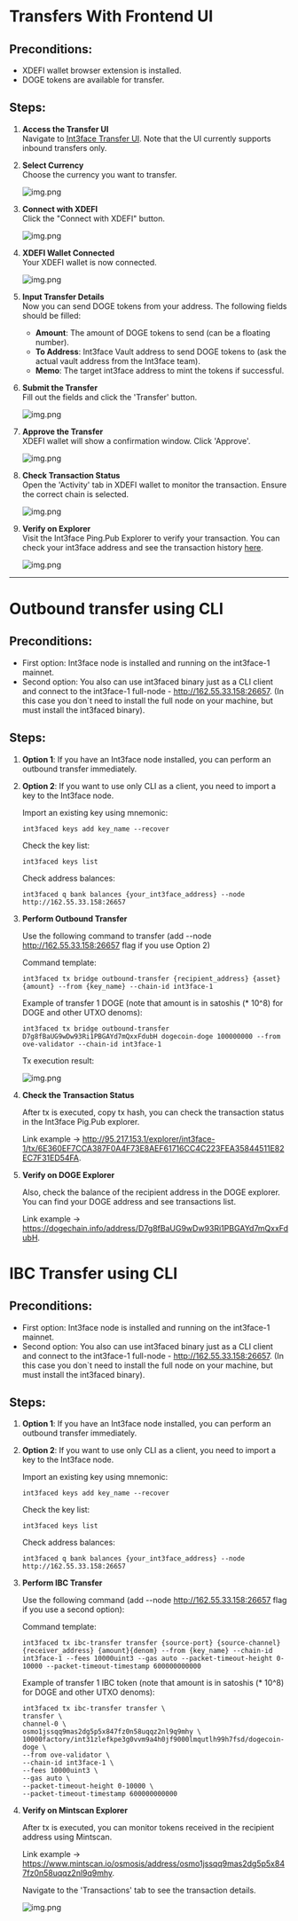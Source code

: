 # Transfers With Frontend UI

## Preconditions:
- XDEFI wallet browser extension is installed.
- DOGE tokens are available for transfer.

## Steps:

1. **Access the Transfer UI**  
   Navigate to [Int3face Transfer UI](http://95.217.153.1/ui/). Note that the UI currently supports inbound transfers only.

2. **Select Currency**  
   Choose the currency you want to transfer.

   ![img.png](/img/demos/mainnet/transfers/select-currency.png)

3. **Connect with XDEFI**  
   Click the "Connect with XDEFI" button.

   ![img.png](/img/demos/mainnet/transfers/connect-with-xdefi.png)

4. **XDEFI Wallet Connected**  
   Your XDEFI wallet is now connected.

   ![img.png](/img/demos/mainnet/transfers/xdefi-wallet-connected.png)

5. **Input Transfer Details**  
   Now you can send DOGE tokens from your address. The following fields should be filled:
   - **Amount**: The amount of DOGE tokens to send (can be a floating number).
   - **To Address**: Int3face Vault address to send DOGE tokens to (ask the actual vault address from the Int3face team).
   - **Memo**: The target int3face address to mint the tokens if successful.

6. **Submit the Transfer**  
   Fill out the fields and click the 'Transfer' button.

   ![img.png](/img/demos/mainnet/transfers/fill-out-and-transfer.png)

7. **Approve the Transfer**  
   XDEFI wallet will show a confirmation window. Click 'Approve'.

   ![img.png](/img/demos/mainnet/transfers/approve-transfer.png)

8. **Check Transaction Status**  
   Open the 'Activity' tab in XDEFI wallet to monitor the transaction. Ensure the correct chain is selected.

   ![img.png](/img/demos/mainnet/transfers/xdefi-wallet-activity.png)

9. **Verify on Explorer**  
   Visit the Int3face Ping.Pub Explorer to verify your transaction. You can check your int3face address and see the transaction history [here](http://95.217.153.1/explorer/int3face-1/account/{your_int3face_address}).

   ![img.png](/img/demos/mainnet/transfers/explorer-inbound-transfers.png)

---

# Outbound transfer using CLI

## Preconditions:
- First option: Int3face node is installed and running on the int3face-1 mainnet.
- Second option: You also can use int3faced binary just as a CLI client and connect to the int3face-1 full-node - http://162.55.33.158:26657. (In this case you don`t need to install the full node on your machine, but must install the int3faced binary).

## Steps:

1. **Option 1**: If you have an Int3face node installed, you can perform an outbound transfer immediately.

2. **Option 2**: If you want to use only CLI as a client, you need to import a key to the Int3face node.

   Import an existing key using mnemonic:
   ```shell
   int3faced keys add key_name --recover
   ```
   
   Check the key list:
    ```shell
    int3faced keys list
    ```
   
    Check address balances:
    ```shell
    int3faced q bank balances {your_int3face_address} --node http://162.55.33.158:26657
    ```
   
3. **Perform Outbound Transfer**

   Use the following command to transfer (add --node http://162.55.33.158:26657 flag if you use Option 2)

   Command template:
   ```shell
   int3faced tx bridge outbound-transfer {recipient_address} {asset} {amount} --from {key_name} --chain-id int3face-1
   ```

   Example of transfer 1 DOGE (note that amount is in satoshis (* 10^8) for DOGE and other UTXO denoms):
   ```shell
   int3faced tx bridge outbound-transfer D7g8fBaUG9wDw93Ri1PBGAYd7mQxxFdubH dogecoin-doge 100000000 --from ove-validator --chain-id int3face-1
   ```

   Tx execution result:

   ![img.png](/img/demos/mainnet/transfers/outbound-tx-submitted.png)

4. **Check the Transaction Status**

   After tx is executed, copy tx hash, you can check the transaction status in the Int3face Pig.Pub explorer. 

   Link example -> http://95.217.153.1/explorer/int3face-1/tx/6E360EF7CCA387F0A4F73E8AEF61716CC4C223FEA35844511E82EC7F31ED54FA.

5. **Verify on DOGE Explorer**

   Also, check the balance of the recipient address in the DOGE explorer. You can find your DOGE address and see transactions list.

   Link example -> https://dogechain.info/address/D7g8fBaUG9wDw93Ri1PBGAYd7mQxxFdubH.

# IBC Transfer using CLI

## Preconditions:
- First option: Int3face node is installed and running on the int3face-1 mainnet.
- Second option: You also can use int3faced binary just as a CLI client and connect to the int3face-1 full-node - http://162.55.33.158:26657. (In this case you don`t need to install the full node on your machine, but must install the int3faced binary).

## Steps:

1. **Option 1**: If you have an Int3face node installed, you can perform an outbound transfer immediately.

2. **Option 2**: If you want to use only CLI as a client, you need to import a key to the Int3face node.

   Import an existing key using mnemonic:
   ```shell
   int3faced keys add key_name --recover
   ```

   Check the key list:
    ```shell
    int3faced keys list
    ```

   Check address balances:
    ```shell
    int3faced q bank balances {your_int3face_address} --node http://162.55.33.158:26657
    ```

3. **Perform IBC Transfer**

   Use the following command (add --node http://162.55.33.158:26657 flag if you use a second option):

   Command template:
   ```shell
   int3faced tx ibc-transfer transfer {source-port} {source-channel} {receiver_address} {amount}{denom} --from {key_name} --chain-id int3face-1 --fees 10000uint3 --gas auto --packet-timeout-height 0-10000 --packet-timeout-timestamp 600000000000
   ```

   Example of transfer 1 IBC token (note that amount is in satoshis (* 10^8) for DOGE and other UTXO denoms):
   ```shell
   int3faced tx ibc-transfer transfer \
   transfer \
   channel-0 \
   osmo1jssqq9mas2dg5p5x847fz0n58uqqz2nl9q9mhy \
   10000factory/int31zlefkpe3g0vvm9a4h0jf9000lmqutlh99h7fsd/dogecoin-doge \
   --from ove-validator \
   --chain-id int3face-1 \
   --fees 10000uint3 \
   --gas auto \
   --packet-timeout-height 0-10000 \
   --packet-timeout-timestamp 600000000000
    ```
   
4. **Verify on Mintscan Explorer**

   After tx is executed, you can monitor tokens received in the recipient address using Mintscan.

   Link example -> https://www.mintscan.io/osmosis/address/osmo1jssqq9mas2dg5p5x847fz0n58uqqz2nl9q9mhy.
   
   Navigate to the 'Transactions' tab to see the transaction details.

   ![img.png](/img/demos/mainnet/transfers/mintscan-ibc-transactions.png)
